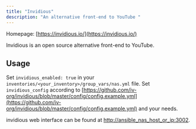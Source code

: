 ```yaml
---
title: "Invidious"
description: "An alternative front-end to YouTube "
---
```


Homepage: [https://invidious.io/](https://invidious.io/)

Invidious is an open source alternative front-end to YouTube.

## Usage

Set `invidious_enabled: true` in your `inventories/<your_inventory>/group_vars/nas.yml` file. Set `invidious_config` according to [https://github.com/iv-org/invidious/blob/master/config/config.example.yml](https://github.com/iv-org/invidious/blob/master/config/config.example.yml) and your needs.

invidious web interface can be found at [http://ansible_nas_host_or_ip:3002](http://ansible_nas_host_or_ip:3002).
